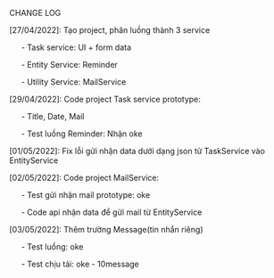 ﻿CHANGE LOG

[27/04/2022]: Tạo project, phân luồng thành 3 service

`	`- Task service: UI + form data

`	`- Entity Service: Reminder

`	`- Utility Service: MailService

[29/04/2022]: Code project Task service prototype:

`	`- Title, Date, Mail

`	`- Test luồng Reminder: Nhận oke

[01/05/2022]: Fix lỗi gửi nhận data dưới dạng json từ TaskService vào EntityService

[02/05/2022]: Code project MailService:

`	`- Test gửi nhận mail prototype: oke

`	`- Code api nhận data để gửi mail từ EntityService

[03/05/2022]: Thêm trường Message(tin nhắn riêng)

`	`- Test luồng: oke

`	`- Test chịu tải: oke - 10message

